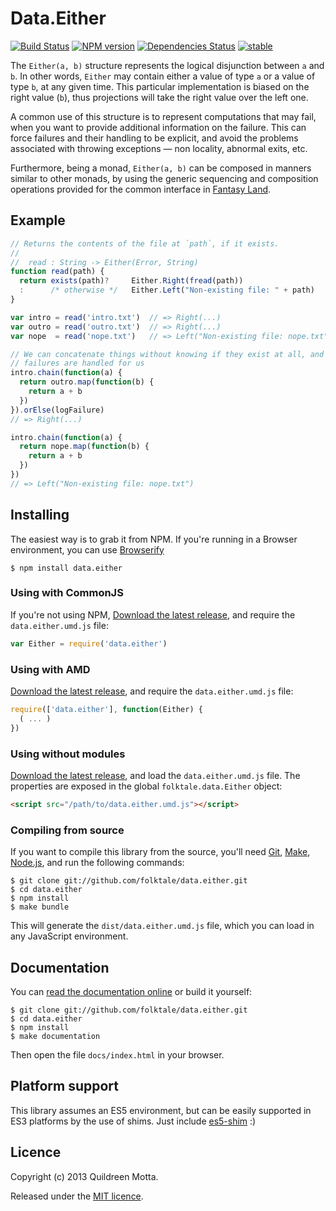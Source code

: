 Data.Either
===========

[![Build Status](https://secure.travis-ci.org/folktale/data.either.png?branch=master)](https://travis-ci.org/folktale/data.either)
[![NPM version](https://badge.fury.io/js/data.either.png)](http://badge.fury.io/js/data.either)
[![Dependencies Status](https://david-dm.org/folktale/data.either.png)](https://david-dm.org/folktale/data.either)
[![stable](http://hughsk.github.io/stability-badges/dist/stable.svg)](http://github.com/hughsk/stability-badges)


The `Either(a, b)` structure represents the logical disjunction between `a` and
`b`. In other words, `Either` may contain either a value of type `a` or a value
of type `b`, at any given time. This particular implementation is biased on the
right value (`b`), thus projections will take the right value over the left
one.

A common use of this structure is to represent computations that may fail, when you
want to provide additional information on the failure. This can force failures
and their handling to be explicit, and avoid the problems associated with
throwing exceptions — non locality, abnormal exits, etc.

Furthermore, being a monad, `Either(a, b)` can be composed in manners similar
to other monads, by using the generic sequencing and composition operations
provided for the common interface in [Fantasy Land][].


## Example

```js
// Returns the contents of the file at `path`, if it exists.
//
//  read : String -> Either(Error, String)
function read(path) {
  return exists(path)?     Either.Right(fread(path))
  :      /* otherwise */   Either.Left("Non-existing file: " + path)
}

var intro = read('intro.txt')  // => Right(...)
var outro = read('outro.txt')  // => Right(...)
var nope  = read('nope.txt')   // => Left("Non-existing file: nope.txt")

// We can concatenate things without knowing if they exist at all, and
// failures are handled for us
intro.chain(function(a) {
  return outro.map(function(b) {
    return a + b
  })
}).orElse(logFailure)
// => Right(...)

intro.chain(function(a) {
  return nope.map(function(b) {
    return a + b
  })
})
// => Left("Non-existing file: nope.txt")
```


## Installing

The easiest way is to grab it from NPM. If you're running in a Browser
environment, you can use [Browserify][]

    $ npm install data.either


### Using with CommonJS

If you're not using NPM, [Download the latest release][release], and require
the `data.either.umd.js` file:

```js
var Either = require('data.either')
```


### Using with AMD

[Download the latest release][release], and require the `data.either.umd.js`
file:

```js
require(['data.either'], function(Either) {
  ( ... )
})
```


### Using without modules

[Download the latest release][release], and load the `data.either.umd.js`
file. The properties are exposed in the global `folktale.data.Either` object:

```html
<script src="/path/to/data.either.umd.js"></script>
```


### Compiling from source

If you want to compile this library from the source, you'll need [Git][],
[Make][], [Node.js][], and run the following commands:

    $ git clone git://github.com/folktale/data.either.git
    $ cd data.either
    $ npm install
    $ make bundle
    
This will generate the `dist/data.either.umd.js` file, which you can load in
any JavaScript environment.

    
## Documentation

You can [read the documentation online][docs] or build it yourself:

    $ git clone git://github.com/folktale/data.either.git
    $ cd data.either
    $ npm install
    $ make documentation

Then open the file `docs/index.html` in your browser.


## Platform support

This library assumes an ES5 environment, but can be easily supported in ES3
platforms by the use of shims. Just include [es5-shim][] :)


## Licence

Copyright (c) 2013 Quildreen Motta.

Released under the [MIT licence](https://github.com/folktale/data.either/blob/master/LICENCE).

<!-- links -->
[Fantasy Land]: https://github.com/fantasyland/fantasy-land
[Browserify]: http://browserify.org/
[Git]: http://git-scm.com/
[Make]: http://www.gnu.org/software/make/
[Node.js]: http://nodejs.org/
[es5-shim]: https://github.com/kriskowal/es5-shim
[docs]: http://folktale.github.io/data.either
<!-- [release: https://github.com/folktale/data.either/releases/download/v$VERSION/data.either-$VERSION.tar.gz] -->
[release]: https://github.com/folktale/data.either/releases/download/v1.1.0/data.either-1.1.0.tar.gz
<!-- [/release] -->
